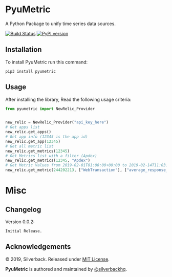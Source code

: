 PyuMetric
=========

A Python Package to unify time series data sources.

[![Build Status](https://travis-ci.org/silverbackhq/pyumetric.svg?branch=master)](https://travis-ci.org/silverbackhq/pyumetric)
[![PyPI version](https://badge.fury.io/py/pyumetric.svg)](https://badge.fury.io/py/pyumetric)

Installation
------------
To install PyuMetric run this command:
```
pip3 install pyumetric
```

Usage
-----
After installing the library, Read the following usage criteria:

```python
from pyumetric import NewRelic_Provider


new_relic = NewRelic_Provider("api_key_here")
# Get apps list
new_relic.get_apps()
# Get app info (12345 is the app id)
new_relic.get_app(12345)
# Get all metric list
new_relic.get_metrics(12345)
# Get Metrics list with a filter (Apdex)
new_relic.get_metrics(12345, "Apdex")
# Get Metric Values from 2019-02-01T01:00:00+00:00 to 2019-02-14T11:03:20+00:00
new_relic.get_metric(244202213, ["WebTransaction"], ["average_response_time"], "2019-02-01T01:00:00+00:00", "2019-02-14T11:03:20+00:00", False)
```

Misc
====

Changelog
---------
Version 0.0.2:
```
Initial Release.
```

Acknowledgements
----------------

© 2019, Silverback. Released under [MIT License](https://opensource.org/licenses/mit-license.php).

**PyuMetric** is authored and maintained by [@silverbackhq](http://github.com/silverbackhq).
